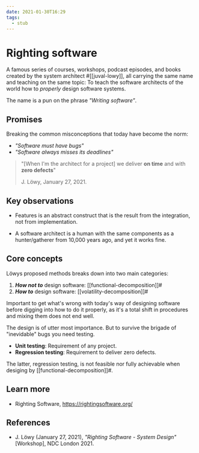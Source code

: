 ```yaml
---
date: 2021-01-30T16:29
tags: 
  - stub
---
```


# Righting software

A famous series of courses, workshops, podcast episodes, and books created by
the system architect #[[juval-lowy]], all carrying the same name and teaching
on the same topic: To teach the software architects of the world how to
*properly* design software systems.

The name is a pun on the phrase *"Writing software"*.

## Promises

Breaking the common misconceptions that today have become the norm:

- *"Software must have bugs"*
- *"Software always misses its deadlines"*

> "[When I'm the architect for a project] we deliver **on time** and with
> **zero defects**"
>
> J. Löwy, January 27, 2021.

## Key observations

- Features is an abstract construct that is the result from the integration, not
  from implementation.

- A software architect is a human with the same components as a hunter/gatherer
  from 10,000 years ago, and yet it works fine.

## Core concepts

Löwys proposed methods breaks down into two main categories:

1. ***How not to*** design software: [[functional-decomposition]]#
2. ***How to*** design software: [[volatility-decomposition]]#

Important to get what's wrong with today's way of designing software before
digging into how to do it properly, as it's a total shift in procedures and
mixing them does not end well.

The design is of utter most importance. But to survive the brigade of
"inevidable" bugs you need testing.

- **Unit testing**: Requirement of any project.
- **Regression testing**: Requirement to deliver zero defects.

The latter, regression testing, is not feasible nor fully achievable when
desiging by [[functional-decomposition]]#.

## Learn more

- Righting Software, <https://rightingsoftware.org/>

## References

- J. Löwy (January 27, 2021), *"Righting Software - System Design"* [Workshop],
  NDC London 2021.
